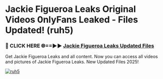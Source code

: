 # Jackie Figueroa Leaks Original Videos 0nlyFans Leaked - Files Updated! (ruh5)

<h3>🔴 CLICK HERE 🌐==►► <a href="https://tinyurl.com/2jnfzry5" rel="nofollow">Jackie Figueroa Leaks Updated Files</a></h3>

Get Jackie Figueroa Leaks and all content. Now you can access all videos and pictures of Jackie Figueroa Leaks. New Updated Files 2025!

[![ruh5](https://i.imgur.com/GyGTBgg.gif)](https://tinyurl.com/2jnfzry5)
